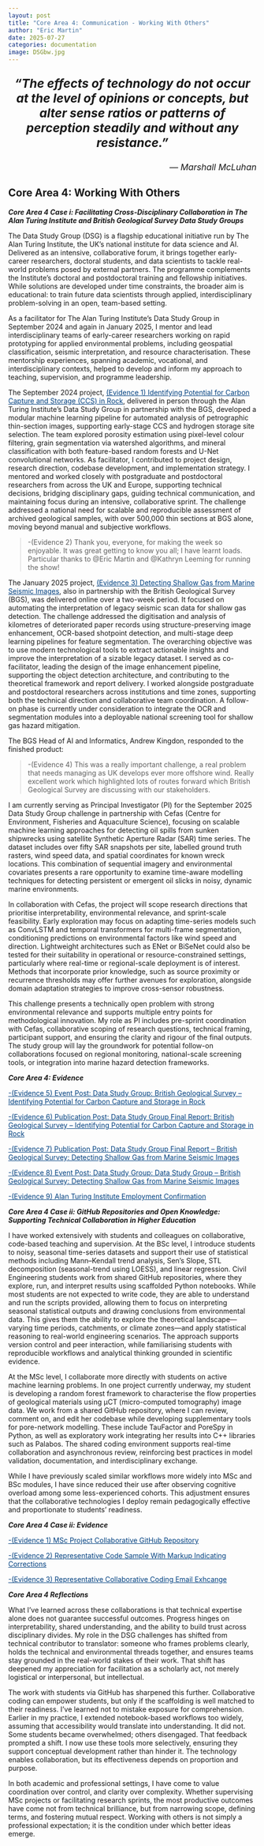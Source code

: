 ```yaml
---
layout: post
title: "Core Area 4: Communication - Working With Others"
author: "Eric Martin"
date: 2025-07-27
categories: documentation
image: DSGbw.jpg
---
```

<p style="font-size: 1.75em; font-weight: bold; text-align: center;">
<em>“The effects of technology do not occur at the level of opinions or concepts, but alter sense ratios or patterns of perception steadily and without any resistance.” </em>
</p>

<p style="text-align: right; font-size: 1.25em;">
<em>— Marshall McLuhan</em>
</p>



## Core Area 4: Working With Others

***Core Area 4 Case i: Facilitating Cross-Disciplinary Collaboration in The Alan Turing Institute and British Geological Survey Data Study Groups***

The Data Study Group (DSG) is a flagship educational initiative run by The Alan Turing Institute, the UK’s national institute for data science and AI. Delivered as an intensive, collaborative forum, it brings together early-career researchers, doctoral students, and data scientists to tackle real-world problems posed by external partners. The programme complements the Institute’s doctoral and postdoctoral training and fellowship initiatives. While solutions are developed under time constraints, the broader aim is educational: to train future data scientists through applied, interdisciplinary problem-solving in an open, team-based setting.

As a facilitator for The Alan Turing Institute’s Data Study Group in September 2024 and again in January 2025, I mentor and lead interdisciplinary teams of early-career researchers working on rapid prototyping for applied environmental problems, including geospatial classification, seismic interpretation, and resource characterisation. These mentorship experiences, spanning academic, vocational, and interdisciplinary contexts, helped to develop and inform my approach to teaching, supervision, and programme leadership.

The September 2024 project, <a href="https://www.turing.ac.uk/news/publications/data-study-group-final-report-british-geological-survey" target="_blank" style="text-decoration: underline; color: #004080;"> (Evidence 1) Identifying Potential for Carbon Capture and Storage (CCS) in Rock</a>, delivered in person through the Alan Turing Institute’s Data Study Group in partnership with the BGS, developed a modular machine learning pipeline for automated analysis of petrographic thin-section images, supporting early-stage CCS and hydrogen storage site selection. The team explored porosity estimation using pixel-level colour filtering, grain segmentation via watershed algorithms, and mineral classification with both feature-based random forests and U-Net convolutional networks. As facilitator, I contributed to project design, research direction, codebase development, and implementation strategy. I mentored and worked closely with postgraduate and postdoctoral researchers from across the UK and Europe, supporting technical decisions, bridging disciplinary gaps, guiding technical communication, and maintaining focus during an intensive, collaborative sprint. The challenge addressed a national need for scalable and reproducible assessment of archived geological samples, with over 500,000 thin sections at BGS alone, moving beyond manual and subjective workflows.

>-(Evidence 2) Thank you, everyone, for making the week so enjoyable. It was great getting to know you all; I have learnt loads. Particular thanks to @Eric Martin and @Kathryn Leeming for running the show! 

The January 2025 project,  <a href="https://www.turing.ac.uk/news/publications/data-study-group-final-report-british-geological-survey-0" target="_blank" style="text-decoration: underline; color: #004080;"> (Evidence 3) Detecting Shallow Gas from Marine Seismic Images</a>, also in partnership with the British Geological Survey (BGS), was delivered online over a two-week period. It focused on automating the interpretation of legacy seismic scan data for shallow gas detection. The challenge addressed the digitisation and analysis of kilometres of deteriorated paper records using structure-preserving image enhancement, OCR-based shotpoint detection, and multi-stage deep learning pipelines for feature segmentation. The overarching objective was to use modern technological tools to extract actionable insights and improve the interpretation of a sizable legacy dataset. I served as co-facilitator, leading the design of the image enhancement pipeline, supporting the object detection architecture, and contributing to the theoretical framework and report delivery. I worked alongside postgraduate and postdoctoral researchers across institutions and time zones, supporting both the technical direction and collaborative team coordination. A follow-on phase is currently under consideration to integrate the OCR and segmentation modules into a deployable national screening tool for shallow gas hazard mitigation.

The BGS Head of AI and Informatics, Andrew Kingdon, responded to the finished product:

>-(Evidence 4) This was a really important challenge, a real problem that needs managing as UK develops ever more offshore wind. Really excellent work which highlighted lots of routes forward which British Geological Survey are discussing with our stakeholders.

I am currently serving as Principal Investigator (PI) for the September 2025 Data Study Group challenge in partnership with Cefas (Centre for Environment, Fisheries and Aquaculture Science), focusing on scalable machine learning approaches for detecting oil spills from sunken shipwrecks using satellite Synthetic Aperture Radar (SAR) time series. The dataset includes over fifty SAR snapshots per site, labelled ground truth rasters, wind speed data, and spatial coordinates for known wreck locations. This combination of sequential imagery and environmental covariates presents a rare opportunity to examine time-aware modelling techniques for detecting persistent or emergent oil slicks in noisy, dynamic marine environments. 

In collaboration with Cefas, the project will scope research directions that prioritise interpretability, environmental relevance, and sprint-scale feasibility. Early exploration may focus on adapting time-series models such as ConvLSTM and temporal transformers for multi-frame segmentation, conditioning predictions on environmental factors like wind speed and direction. Lightweight architectures such as ENet or BiSeNet could also be tested for their suitability in operational or resource-constrained settings, particularly where real-time or regional-scale deployment is of interest. Methods that incorporate prior knowledge, such as source proximity or recurrence thresholds may offer further avenues for exploration, alongside domain adaptation strategies to improve cross-sensor robustness.

This challenge presents a technically open problem with strong environmental relevance and supports multiple entry points for methodological innovation. My role as PI includes pre-sprint coordination with Cefas, collaborative scoping of research questions, technical framing, participant support, and ensuring the clarity and rigour of the final outputs. The study group will lay the groundwork for potential follow-on collaborations focused on regional monitoring, national-scale screening tools, or integration into marine hazard detection frameworks.

***Core Area 4: Evidence***

<a href="https://www.linkedin.com/feed/update/urn:li:activity:7303380325538140161/" target="_blank" style="text-decoration: underline; color: #004080;">-(Evidence 5) Event Post: Data Study Group: British Geological Survey – Identifying Potential for Carbon Capture and Storage in Rock </a>

<a href="https://www.linkedin.com/feed/update/urn:li:activity:7303380325538140161/" target="_blank" style="text-decoration: underline; color: #004080;">-(Evidence 6) Publication Post: Data Study Group Final Report: British Geological Survey – Identifying Potential for Carbon Capture and Storage in Rock </a>

<a href="https://www.linkedin.com/posts/activity-7343559396783767553-cCL4?utm_source=share&utm_medium=member_desktop&rcm=ACoAAB2gWhUBp1FrfhHLZDg2LBREtoNsIUe2dWE/" target="_blank" style="text-decoration: underline; color: #004080;">-(Evidence 7) Publication Post: Data Study Group Final Report – British Geological Survey: Detecting Shallow Gas from Marine Seismic Images</a>

<a href="https://www.linkedin.com/feed/update/urn:li:activity:7241088463863734274/?updateEntityUrn=urn%3Ali%3Afs_feedUpdate%3A%28V2%2Curn%3Ali%3Aactivity%3A7241088463863734274%29/" target="_blank" style="text-decoration: underline; color: #004080;">-(Evidence 8) Event Post: Data Study Group: Data Study Group – British Geological Survey: Detecting Shallow Gas from Marine Seismic Images</a>

<a href="/assets/img/TuringEC2.pdf" target="_blank" style="text-decoration: underline; color: #004080;">-(Evidence 9) Alan Turing Institute Employment Confirmation</a>

***Core Area 4 Case ii: GitHub Repositories and Open Knowledge: Supporting Technical Collaboration in Higher Education***

I have worked extensively with students and colleagues on collaborative, code-based teaching and supervision. At the BSc level, I introduce students to noisy, seasonal time-series datasets and support their use of statistical methods including Mann–Kendall trend analysis, Sen’s Slope, STL decomposition (seasonal-trend using LOESS), and linear regression. Civil Engineering students work from shared GitHub repositories, where they explore, run, and interpret results using scaffolded Python notebooks. While most students are not expected to write code, they are able to understand and run the scripts provided, allowing them to focus on interpreting seasonal statistical outputs and drawing conclusions from environmental data. This gives them the ability to explore the theoretical landscape—varying time periods, catchments, or climate zones—and apply statistical reasoning to real-world engineering scenarios. The approach supports version control and peer interaction, while familiarising students with reproducible workflows and analytical thinking grounded in scientific evidence.

At the MSc level, I collaborate more directly with students on active machine learning problems. In one project currently underway, my student is developing a random forest framework to characterise the flow properties of geological materials using µCT (micro-computed tomography) image data. We work from a shared GitHub repository, where I can review, comment on, and edit her codebase while developing supplementary tools for pore-network modelling. These include TauFactor and PoreSpy in Python, as well as exploratory work integrating her results into C++ libraries such as Palabos. The shared coding environment supports real-time collaboration and asynchronous review, reinforcing best practices in model validation, documentation, and interdisciplinary exchange.

While I have previously scaled similar workflows more widely into MSc and BSc modules, I have since reduced their use after observing cognitive overload among some less-experienced cohorts. This adjustment ensures that the collaborative technologies I deploy remain pedagogically effective and proportionate to students’ readiness.

***Core Area 4 Case ii: Evidence***

<a href="/assets/img/GitHub.png" target="_blank" style="text-decoration: underline; color: #004080;">-(Evidence 1) MSc Project Collaborative GitHub Repository</a>

<a href="/assets/img/representativecode.jpg" target="_blank" style="text-decoration: underline; color: #004080;">-(Evidence 2) Representative Code Sample With Markup Indicating Corrections</a>


<a href="/assets/img/CollabCodeEmail.pdf" target="_blank" style="text-decoration: underline; color: #004080;">-(Evidence 3) Representative Collaborative Coding Email Exhcange</a>


***Core Area 4 Reflections***

What I’ve learned across these collaborations is that technical expertise alone does not guarantee successful outcomes. Progress hinges on interpretability, shared understanding, and the ability to build trust across disciplinary divides. My role in the DSG challenges has shifted from technical contributor to translator: someone who frames problems clearly, holds the technical and environmental threads together, and ensures teams stay grounded in the real-world stakes of their work. That shift has deepened my appreciation for facilitation as a scholarly act, not merely logistical or interpersonal, but intellectual.

The work with students via GitHub has sharpened this further. Collaborative coding can empower students, but only if the scaffolding is well matched to their readiness. I’ve learned not to mistake exposure for comprehension. Earlier in my practice, I extended notebook-based workflows too widely, assuming that accessibility would translate into understanding. It did not. Some students became overwhelmed; others disengaged. That feedback prompted a shift. I now use these tools more selectively, ensuring they support conceptual development rather than hinder it. The technology enables collaboration, but its effectiveness depends on proportion and purpose.

In both academic and professional settings, I have come to value coordination over control, and clarity over complexity. Whether supervising MSc projects or facilitating research sprints, the most productive outcomes have come not from technical brilliance, but from narrowing scope, defining terms, and fostering mutual respect. Working with others is not simply a professional expectation; it is the condition under which better ideas emerge.





